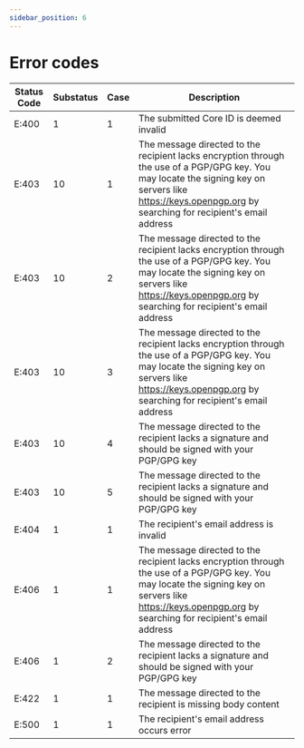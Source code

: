 ```yaml
---
sidebar_position: 6
---
```


# Error codes

| Status Code | Substatus | Case | Description |
| --- | --- | --- | --- |
| E:400 | 1 | 1 | The submitted Core ID is deemed invalid |
| E:403 | 10 | 1 | The message directed to the recipient lacks encryption through the use of a PGP/GPG key. You may locate the signing key on servers like https://keys.openpgp.org by searching for recipient's email address |
| E:403 | 10 | 2 | The message directed to the recipient lacks encryption through the use of a PGP/GPG key. You may locate the signing key on servers like https://keys.openpgp.org by searching for recipient's email address |
| E:403 | 10 | 3 | The message directed to the recipient lacks encryption through the use of a PGP/GPG key. You may locate the signing key on servers like https://keys.openpgp.org by searching for recipient's email address |
| E:403 | 10 | 4 | The message directed to the recipient lacks a signature and should be signed with your PGP/GPG key |
| E:403 | 10 | 5 | The message directed to the recipient lacks a signature and should be signed with your PGP/GPG key |
| E:404 | 1 | 1 | The recipient's email address is invalid |
| E:406 | 1 | 1 | The message directed to the recipient lacks encryption through the use of a PGP/GPG key. You may locate the signing key on servers like https://keys.openpgp.org by searching for recipient's email address |
| E:406 | 1 | 2 | The message directed to the recipient lacks a signature and should be signed with your PGP/GPG key |
| E:422 | 1 | 1 | The message directed to the recipient is missing body content |
| E:500 | 1 | 1 | The recipient's email address occurs error |
